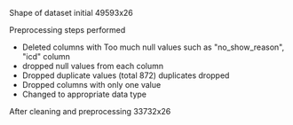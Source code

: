 Shape of dataset initial 49593x26


Preprocessing steps performed

- Deleted columns with Too much null values such as "no_show_reason", "icd" column
- dropped null values from each column
- Dropped duplicate values (total 872) duplicates dropped
- Dropped columns with only one value
- Changed to appropriate data type

After cleaning and preprocessing 33732x26
